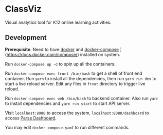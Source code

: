 # ClassViz

Visual analytics tool for K12 online learning activities.

## Development

**Prerequisite**: Need to have [docker](https://store.docker.com/editions/community/docker-ce-server-ubuntu/plans/docker-ce-server-ubuntu-tier?tab=instructions) and [docker-compose](https://docs.docker.com/compose/install/) ](https://docs.docker.com/compose/) installed on system.

Run `docker-compose up -d` to spin up all the containers.

Run `docker-compose exec front /bin/bash` to get a shell of front end container. Run `yarn` to install all the dependencies, then run `yarn run dev` to start a live reload server. Edit any files in `front` directory to trigger live reload.

Run `docker-compose exec web /bin/bash` to backend container. Also run `yarn` to install dependencies and `yarn run start` to start API server.

Visit `localhost:8080` to access the system, `localhost:8080/dashboard` to access [Parse Dashboard](https://github.com/parse-community/parse-dashboard).

You may edit `docker-compose.yaml` to run different commands.
